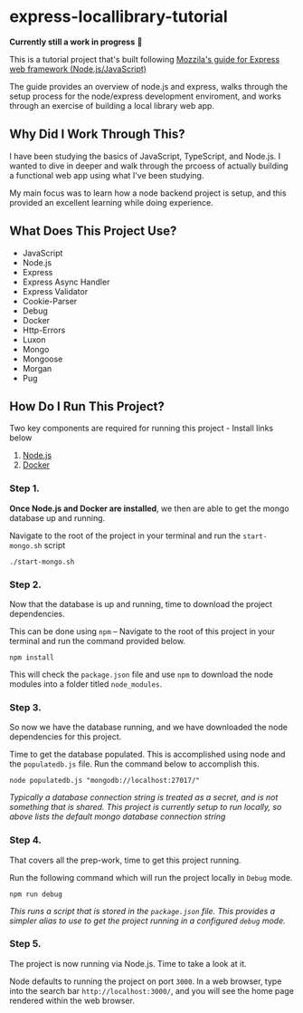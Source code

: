 # express-locallibrary-tutorial

**Currently still a work in progress** 🚧

This is a tutorial project that's built following [Mozzila's guide for Express web framework (Node.js/JavaScript)](https://developer.mozilla.org/en-US/docs/Learn/Server-side/Express_Nodejs)

The guide provides an overview of node.js and express, walks through the setup process for the node/express development enviroment, and works through an exercise of building a local library web app. 

## Why Did I Work Through This?

I have been studying the basics of JavaScript, TypeScript, and Node.js. I wanted to dive in deeper and walk through the prcoess of actually building a functional web app using what I've been studying. 

My main focus was to learn how a node backend project is setup, and this provided an excellent learning while doing experience. 

## What Does This Project Use?

- JavaScript
- Node.js
- Express
- Express Async Handler
- Express Validator
- Cookie-Parser
- Debug
- Docker
- Http-Errors
- Luxon
- Mongo
- Mongoose
- Morgan
- Pug

## How Do I Run This Project?

Two key components are required for running this project - Install links below

1. [Node.js](https://nodejs.org/en/learn/getting-started/how-to-install-nodejs)
2. [Docker](https://docs.docker.com/engine/install/)

### Step 1.

**Once Node.js and Docker are installed**, we then are able to get the mongo database up and running. 

Navigate to the root of the project in your terminal and run the `start-mongo.sh` script

```shell
./start-mongo.sh
```

### Step 2. 

Now that the database is up and running, time to download the project dependencies.

This can be done using `npm` – Navigate to the root of this project in your terminal and run the command provided below. 

```shell
npm install
```

This will check the `package.json` file and use `npm` to download the node modules into a folder titled `node_modules`.

### Step 3. 

So now we have the database running, and we have downloaded the node dependencies for this project. 

Time to get the database populated. This is accomplished using node and the `populatedb.js` file. Run the command below to accomplish this.

```shell
node populatedb.js "mongodb://localhost:27017/"
```

*Typically a database connection string is treated as a secret, and is not something that is shared. This project is currently setup to run locally, so above lists the default mongo database connection string*

### Step 4. 

That covers all the prep-work, time to get this project running. 

Run the following command which will run the project locally in `Debug` mode.

```shell
npm run debug
```

*This runs a script that is stored in the `package.json` file. This provides a simpler alias to use to get the project running in a configured `debug` mode.*

### Step 5. 

The project is now running via Node.js. Time to take a look at it. 

Node defaults to running the project on port `3000`. In a web browser, type into the search bar `http://localhost:3000/`, and you will see the home page rendered within the web browser.
